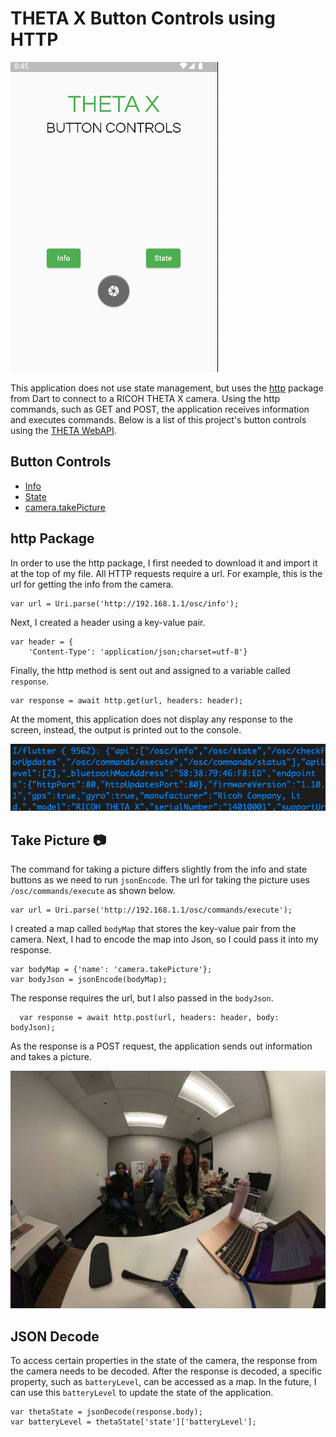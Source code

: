 # THETA X Button Controls using HTTP

![screenshot](docs/layout.png)

This application does not use state management, but uses the [http](https://pub.dev/packages/http) package from Dart to connect to a RICOH THETA X camera. Using the http commands, such as GET and POST, the application receives information and executes commands. Below is a list of this project's button controls using the [THETA WebAPI](https://api.ricoh/docs/theta-web-api-v2.1/). 

## Button Controls

* [Info](https://api.ricoh/docs/theta-web-api-v2.1/protocols/info/)
* [State](https://api.ricoh/docs/theta-web-api-v2.1/protocols/state/)
* [camera.takePicture](https://api.ricoh/docs/theta-web-api-v2.1/commands/camera.take_picture/)

## http Package

In order to use the http package, I first needed to download it and import it at the top of my file. All HTTP requests require a url. For example, this is the url for getting the info from the camera. 

```
var url = Uri.parse('http://192.168.1.1/osc/info');
```

Next, I created a header using a key-value pair. 

```
var header = {
    'Content-Type': 'application/json;charset=utf-8'}
```

Finally, the http method is sent out and assigned to a variable called `response`.

```
var response = await http.get(url, headers: header);
```

At the moment, this application does not display any response to the screen, instead, the output is printed out to the console. 

![output](docs/output.png)

## Take Picture 📷

The command for taking a picture differs slightly from the info and state buttons as we need to run `jsonEncode`. The url for taking the picture uses `/osc/commands/execute` as shown below.

```
var url = Uri.parse('http://192.168.1.1/osc/commands/execute');
```

I created a map called `bodyMap` that stores the key-value pair from the camera. Next, I had to encode the map into Json, so I could pass it into my response. 

```
var bodyMap = {'name': 'camera.takePicture'};
var bodyJson = jsonEncode(bodyMap);
```

The response requires the url, but I also passed in the `bodyJson`.

```
  var response = await http.post(url, headers: header, body: bodyJson);
```

As the response is a POST request, the application sends out information and takes a picture. 

![example picture](docs/screenshot.jpg)

## JSON Decode

To access certain properties in the state of the camera, the response from the camera needs to be decoded. After the response is decoded, a specific property, such as `batteryLevel`, can be accessed as a map. In the future, I can use this `batteryLevel` to update the state of the application. 

```
var thetaState = jsonDecode(response.body);
var batteryLevel = thetaState['state']['batteryLevel'];
```
